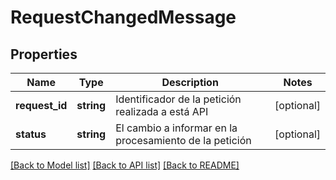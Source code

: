 # RequestChangedMessage

## Properties
Name | Type | Description | Notes
------------ | ------------- | ------------- | -------------
**request_id** | **string** | Identificador de la petición realizada a está API | [optional] 
**status** | **string** | El cambio a informar en la procesamiento de la petición | [optional] 

[[Back to Model list]](../../README.md#documentation-for-models) [[Back to API list]](../../README.md#documentation-for-api-endpoints) [[Back to README]](../../README.md)


